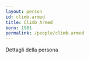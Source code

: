 ```yaml
---
layout: person
id: climb.armed
title: Climb Armed
born: 1981
permalink: /people/climb.armed
---
```


Dettagli della persona 